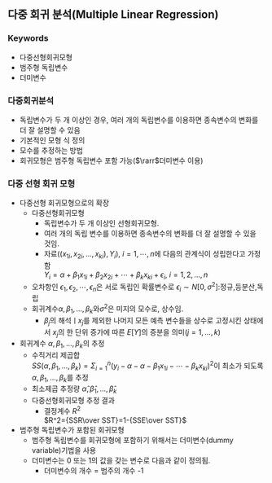 ## 다중 회귀 분석(Multiple Linear Regression)
### Keywords
- 다중선형회귀모형
- 범주형 독립변수
- 더미변수
### 다중회귀분석
- 독립변수가 두 개 이상인 경우, 여러 개의 독립변수를 이용하면 종속변수의 변화를 더 잘 설명할 수 있음
- 기본적인 모형 식 정의
- 모수를 추정하는 방법
- 회귀모형은 범주형 독립변수 포함 가능($\rarr$더미변수 이용)
### 다중 선형 회귀 모형
- 다중선형 회귀모형으로의 확장
  - 다중선형회귀모형
    - 독립변수가 두 개 이상인 선형회귀모형.
    - 여러 개의 독립 변수를 이용하면 종속변수의 변화를 더 잘 설명할 수 있을 것임.
    - 자료($(x_{1i},x_{2i},...,x_{ki}),Y_i$), $i=1,\cdots,n$에 다음의 관계식이 성립한다고 가정함<br>$Y_i=\alpha+\beta_1 x_{1i} + \beta_2 x_{2i}+\cdots+\beta_k x_{ki}+\epsilon_i$, $i=1,2,...,n$
  - 오차항인 $\epsilon_1,\epsilon_2,\cdots,\epsilon_n$은 서로 독립인 확률변수로 $\epsilon_i \sim N[0,\sigma^2]$:정규,등분산,독립 
  - 회귀계수$\alpha,\beta_1,...,\beta_k$와$\sigma^2$은 미지의 모수로, 상수임.
    - $\beta_j$의 해석ㅣ$x_j$를 제외한 나머지 모든 예측 변수들을 상수로 고정시킨 상태에서 $x_j$의 한 단위 증가에 따른 $E[Y]$의 증분을 의미$(j=1,...,k)$
- 회귀계수 $\alpha,\beta_1,...,\beta_k$의 추정
  - 수직거리 제곱합<br>$SS(\alpha,\beta_1,...,\beta_k)=\Sigma_{i=1}^n(y_i-\alpha-\alpha-\beta_1x_{1i}-\cdots-\beta_kx_{ki})^2$이 최소가 되도록 $\alpha,\beta_1,...,\beta_k$를 추정
  - 최소제곱 추정량 $\hat\alpha,\hat\beta_1,...,\hat\beta_k$
  - 다중선형회귀모형 추정 결과
    - 결정계수 $R^2$ <br> $R^2={SSR\over SST}=1-{SSE\over SST}$
- 범주형 독립변수가 포함된 회귀모형
  - 범주형 독립변수를 회귀모형에 포함하기 위해서는 더미변수(dummy variable)기법을 사용
  - 더미변수는 0 또는 1의 값을 갖는 변수로 다음과 같이 정의됨.
    - 더미변수의 개수 = 범주의 개수 -1
